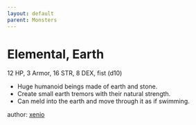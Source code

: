 ```yaml
---
layout: default
parent: Monsters 
--- 
```

# Elemental, Earth
12 HP, 3 Armor, 16 STR, 8 DEX, fist (d10)  
- Huge humanoid beings made of earth and stone.  
- Create small earth tremors with their natural strength.  
- Can meld into the earth and move through it as if swimming.  

author: [xenio](https://xenioinabottle.blogspot.com) 
